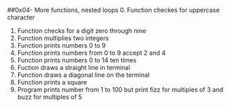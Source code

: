 ##0x04- More functions, nested loops
0. Function checkes for uppercase character
1. Function checks for a digit zero through nine
2. Function multiplies two integers
3. Function prints numbers 0 to 9
4. Function prints numbers from 0 to 9 accept 2 and 4
5. Function prints numbers 0 to 14 ten times
6. Fuction draws a straight line in terminal
7. Function draws a diagonal line on the terminal
8. Function prints a square
9. Program prints number from 1 to 100 but print fizz for multiples of 3 and buzz for multiples of 5
